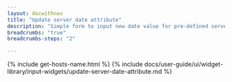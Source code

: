 ```yaml
---
layout: docwithnav
title: "Update server date attribute"
description: "Simple form to input new date value for pre-defined server-side attribute key. The widget is deprecated. Use \"Update Multiple Attributes\" widget. Attribute type and date value type can be selected in widgets data key configuration."
breadcrumbs: "true"
breadcrumbs-steps: "2"

---
```

{% include get-hosts-name.html %}
{% include docs/user-guide/ui/widget-library/input-widgets/update-server-date-attribute.md %}

